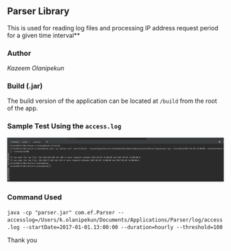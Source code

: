 ## Parser Library
This is used for reading log files and processing IP address request period for a given time interval**

### Author

*Kazeem Olanipekun*

### Build (.jar)
The build version of the application can be located at `/build` from the root of the app.

### Sample Test Using the `access.log` 

![Alt text](img/sample.png?raw=true "ng-pure-datatable")

### Command Used

` java -cp "parser.jar" com.ef.Parser --accesslog=/Users/k.olanipekun/Documents/Applications/Parser/log/access.log --startDate=2017-01-01.13:00:00 --duration=hourly --threshold=100
`

Thank you